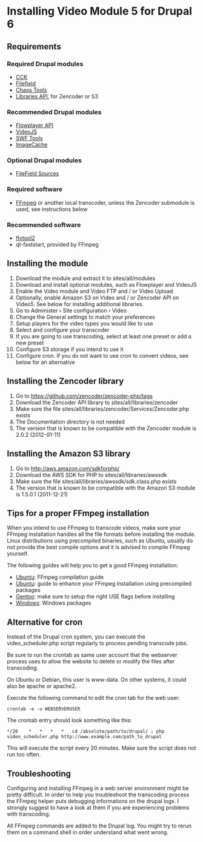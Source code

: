 # Installing Video Module 5 for Drupal 6

## Requirements

### Required Drupal modules

- [CCK](http://drupal.org/project/cck)
- [Filefield](http://drupal.org/project/filefield)
- [Chaos Tools](http://drupal.org/project/ctools)
- [Libraries API](http://drupal.org/project/libraries), for Zencoder or S3

### Recommended Drupal modules

- [Flowplayer API](http://drupal.org/project/flowplayer)
- [VideoJS](http://drupal.org/project/videojs)
- [SWF Tools](http://drupal.org/project/swftools)
- [ImageCache](http://drupal.org/project/imagecache)

### Optional Drupal modules

- [FileField Sources](http://drupal.org/project/filefield_sources)

### Required software

- [FFmpeg](http://ffmpeg.org/) or another local transcoder, unless the Zencoder submodule is used, see instructions below

### Recommended software

- [flvtool2](http://www.inlet-media.de/flvtool2/)
- qt-faststart, provided by FFmpeg

## Installing the module

1. Download the module and extract it to sites/all/modules
2. Download and install optional modules, such as Flowplayer and VideoJS
3. Enable the Video module and Video FTP and / or Video Upload
4. Optionally, enable Amazon S3 on Video and / or Zencoder API on Video5. See below for installing additional libraries.
5. Go to Administer › Site configuration › Video 
6. Change the General settings to match your preferences
7. Setup players for the video types you would like to use
8. Select and configure your transcoder
9. If you are going to use transcoding, select at least one preset or add a new preset
10. Configure S3 storage if you intend to use it
11. Configure cron. If you do not want to use cron to convert videos, see below for an alternative

## Installing the Zencoder library

1. Go to https://github.com/zencoder/zencoder-php/tags
2. Download the Zencoder API library to sites/all/libraries/zencoder
3. Make sure the file sites/all/libraries/zencoder/Services/Zencoder.php exists
4. The Documentation directory is not needed
5. The version that is known to be compatible with the Zencoder module is 2.0.2 (2012-01-11)

## Installing the Amazon S3 library

1. Go to http://aws.amazon.com/sdkforphp/
2. Download the AWS SDK for PHP to sites/all/libraries/awssdk
3. Make sure the file sites/all/libraries/awssdk/sdk.class.php exists
4. The version that is known to be compatible with the Amazon S3 module is 1.5.0.1 (2011-12-21)

## Tips for a proper FFmpeg installation

When you intend to use FFmpeg to transcode videos, make sure your FFmpeg installation handles all 
the file formats before installing the module. Linux distributions using precompiled binaries, 
such as Ubuntu, usually do not provide the best compile options and it is advised to compile 
FFmpeg yourself.

The following guides will help you to get a good FFmpeg installation:

- [Ubuntu](http://ubuntuforums.org/showthread.php?t=786095): FFmpeg compilation guide
- [Ubuntu](http://ubuntuforums.org/showthread.php?t=1117283): guide to enhance your FFmpeg installation using precompiled packages
- [Gentoo](http://www.gentoo-portage.com/media-video/ffmpeg): make sure to setup the right USE flags before installing
- [Windows](http://www.videohelp.com/tools/ffmpeg): Windows packages

## Alternative for cron

Instead of the Drupal cron system, you can execute the video_scheduler.php script regularly
to process pending transcode jobs.

Be sure to run the crontab as same user account that the webserver process uses to allow
the website to delete or modify the files after transcoding.

On Ubuntu or Debian, this user is www-data. On other systems, it could also be apache or apache2.

Execute the following command to edit the cron tab for the web user:

    crontab -e -u WEBSERVERUSER

The crontab entry should look something like this:

    */20	*	*	*	*	cd /absolute/path/to/drupal/ ; php video_scheduler.php http://www.example.com/path_to_drupal

This will execute the script every 20 minutes. Make sure the script does not run too often.

Troubleshooting
---------------

Configuring and installing FFmpeg in a web server environment might be pretty
difficult. In order to help you troubleshoot the transcoding process the FFmpeg
helper puts debugging informations on the drupal logs. I strongly suggest to
have a look at them if you are experiencing problems with transcoding.

All FFmpeg commands are added to the Drupal log. You might try to rerun them on a 
command shell in order understand what went wrong.
